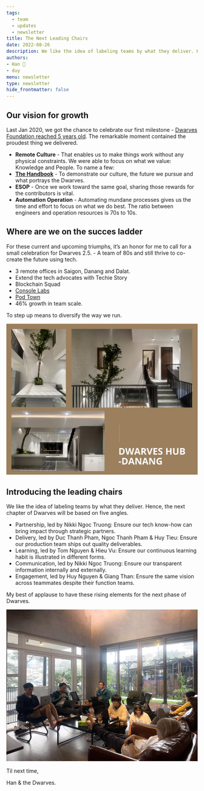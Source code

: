 ```yaml
---
tags: 
  - team
  - updates
  - newsletter
title: The Next Leading Chairs
date: 2022-08-26
description: We like the idea of labeling teams by what they deliver. Hence, the next chapter of Dwarves will be based on five angles.
authors: 
- Han 🐸
- duy
menu: newsletter
type: newsletter
hide_frontmatter: false
---
```


## Our vision for growth
Last Jan 2020, we got the chance to celebrate our first milestone - [Dwarves Foundation reached 5 years old](https://dwarves.foundation/five). The remarkable moment contained the proudest thing we delivered.

* **Remote Culture** - That enables us to make things work without any physical constraints. We were able to focus on what we value: Knowledge and People. To name a few:
* **[The Handbook](https://dwarves.foundation/radar/)** - To demonstrate our culture, the future we pursue and what portrays the Dwarves.
* **ESOP** - Once we work toward the same goal, sharing those rewards for the contributors is vital.
* **Automation Operation** - Automating mundane processes gives us the time and effort to focus on what we do best. The ratio between engineers and operation resources is 70s to 10s.

## Where are we on the succes ladder
For these current and upcoming triumphs, it’s an honor for me to call for a small celebration for Dwarves 2.5. - A team of 80s and still thrive to co-create the future using tech.

* 3 remote offices in Saigon, Danang and Dalat.
* Extend the tech advocates with Techie Story
* Blockchain Squad
* [Console Labs](https://console.so/)
* [Pod Town](https://pod.town/)
* 46% growth in team scale.

To step up means to diversify the way we run.

![](assets/the-next-leading-chairs_4d913fb4cbfac771e8b55d79a1855b46_md5.webp)

## Introducing the leading chairs
We like the idea of labeling teams by what they deliver. Hence, the next chapter of Dwarves will be based on five angles.

* Partnership, led by Nikki Ngoc Truong: Ensure our tech know-how can bring impact through strategic partners.
* Delivery, led by Duc Thanh Pham, Ngoc Thanh Pham & Huy Tieu: Ensure our production team ships out quality deliverables.
* Learning, led by Tom Nguyen & Hieu Vu: Ensure our continuous learning habit is illustrated in different forms.
* Communication, led by Nikki Ngoc Truong: Ensure our transparent information internally and externally.
* Engagement, led by Huy Nguyen & Giang Than: Ensure the same vision across teammates despite their function teams.

My best of applause to have these rising elements for the next phase of Dwarves.

![](assets/the-next-leading-chairs_0b2a2535fa84512ad9d05bd2dc24f3ae_md5.webp)

Til next time,

Han & the Dwarves.